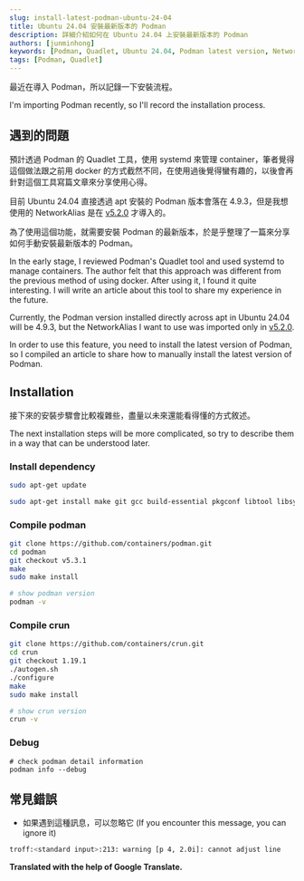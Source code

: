 ```yaml
---
slug: install-latest-podman-ubuntu-24-04
title: Ubuntu 24.04 安裝最新版本的 Podman
description: 詳細介紹如何在 Ubuntu 24.04 上安裝最新版本的 Podman
authors: [junminhong]
keywords: [Podman, Quadlet, Ubuntu 24.04, Podman latest version, NetworkAlias feature, Podman installation, Linux container management, container technology]
tags: [Podman, Quadlet]
---
```


最近在導入 Podman，所以記錄一下安裝流程。

I'm importing Podman recently, so I'll record the installation process.

## 遇到的問題
預計透過 Podman 的 Quadlet 工具，使用 systemd 來管理 container，筆者覺得這個做法跟之前用 docker 的方式截然不同，在使用過後覺得蠻有趣的，以後會再針對這個工具寫篇文章來分享使用心得。

目前 Ubuntu 24.04 直接透過 apt 安裝的 Podman 版本會落在 4.9.3，但是我想使用的 NetworkAlias 是在 [v5.2.0](https://github.com/containers/podlet/issues/110) 才導入的。

為了使用這個功能，就需要安裝 Podman 的最新版本，於是乎整理了一篇來分享如何手動安裝最新版本的 Podman。

In the early stage, I reviewed Podman's Quadlet tool and used systemd to manage containers. The author felt that this approach was different from the previous method of using docker. After using it, I found it quite interesting. I will write an article about this tool to share my experience in the future.

Currently, the Podman version installed directly across apt in Ubuntu 24.04 will be 4.9.3, but the NetworkAlias ​​I want to use was imported only in [v5.2.0](https://github.com/containers/podlet/issues/110).

In order to use this feature, you need to install the latest version of Podman, so I compiled an article to share how to manually install the latest version of Podman.

## Installation
接下來的安裝步驟會比較複雜些，盡量以未來還能看得懂的方式敘述。

The next installation steps will be more complicated, so try to describe them in a way that can be understood later.

### Install dependency
```bash
sudo apt-get update
```
```bash
sudo apt-get install make git gcc build-essential pkgconf libtool libsystemd-dev libprotobuf-c-dev libcap-dev libseccomp-dev libyajl-dev go-md2man autoconf python3 automake golang libgpgme-dev man conmon passt uidmap netavark
```
### Compile podman
```bash
git clone https://github.com/containers/podman.git
cd podman
git checkout v5.3.1
make
sudo make install
```
```bash
# show podman version
podman -v
```

### Compile crun
```bash
git clone https://github.com/containers/crun.git
cd crun
git checkout 1.19.1
./autogen.sh
./configure
make
sudo make install
```
```bash
# show crun version
crun -v
```

### Debug
```
# check podman detail information
podman info --debug
```

## 常見錯誤
- 如果遇到這種訊息，可以忽略它 (If you encounter this message, you can ignore it)
```bash
troff:<standard input>:213: warning [p 4, 2.0i]: cannot adjust line
```

**Translated with the help of Google Translate.**